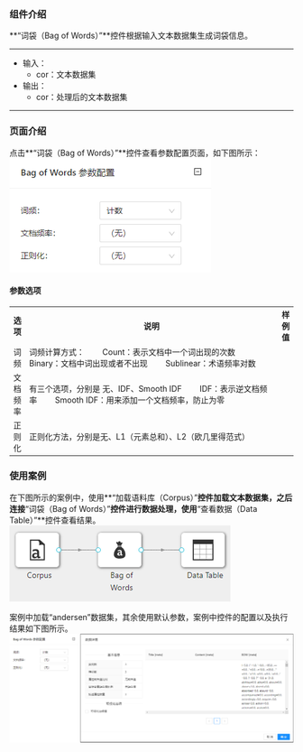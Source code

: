 ### 组件介绍
**“词袋（Bag of Words）”**控件根据输入文本数据集生成词袋信息。
<hr/>

- 输入：
  - cor：文本数据集
- 输出：
  - cor：处理后的文本数据集

<hr/>


### 页面介绍
点击**“词袋（Bag of Words）”**控件查看参数配置页面，如下图所示：  
![param](/img/aistudio/text-mining/bag-of-words/param.png)

#### 参数选项
<table>
  <tr>
    <th>选项</th>
    <th width="650">说明</th>
    <th>样例值</th>
  </tr>
  <tr>
      <td>词频</td> 
      <td>
      词频计算方式：
      &emsp;&emsp;Count：表示文档中一个词出现的次数
      &emsp;&emsp;Binary：文档中词出现或者不出现
      &emsp;&emsp;Sublinear：术语频率对数
      </td> 
      <td></td>
  </tr>
  <tr>
      <td>文档频率</td> 
      <td>
      有三个选项，分别是 无、IDF、Smooth IDF
      &emsp;&emsp;IDF：表示逆文档频率
      &emsp;&emsp;Smooth IDF：用来添加一个文档频率，防止为零
      </td> 
      <td></td>
  </tr>
  <tr>
      <td>正则化</td> 
      <td>
      正则化方法，分别是无、L1（元素总和）、L2（欧几里得范式）
      </td> 
      <td></td>
  </tr>
</table>

### 使用案例
在下图所示的案例中，使用**“加载语料库（Corpus）”**控件加载文本数据集，之后连接**“词袋（Bag of Words）”**控件进行数据处理，使用**“查看数据（Data Table）”**控件查看结果。  
![workflow](/img/aistudio/text-mining/bag-of-words/workflow.png)

案例中加载“andersen”数据集，其余使用默认参数，案例中控件的配置以及执行结果如下图所示。  
![workflow-result](/img/aistudio/text-mining/bag-of-words/workflow-result.png)